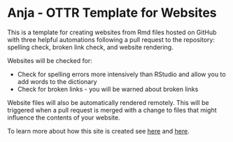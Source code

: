 # Anja - OTTR Template for Websites

This is a template for creating websites from Rmd files hosted on GitHub with three helpful automations following a pull request to the repository: spelling check, broken link check, and website rendering.

Websites will be checked for:

- Check for spelling errors more intensively than RStudio and allow you to add words to the dictionary
- Check for broken links - you will be warned about broken links

Website files will also be automatically rendered remotely. This will be triggered when a pull request is merged with a change to files that might influence the contents of your website.

To learn more about how this site is created see [here](https://bookdown.org/yihui/rmarkdown/rmarkdown-site.html) and [here](https://garrettgman.github.io/rmarkdown/rmarkdown_websites.html).
